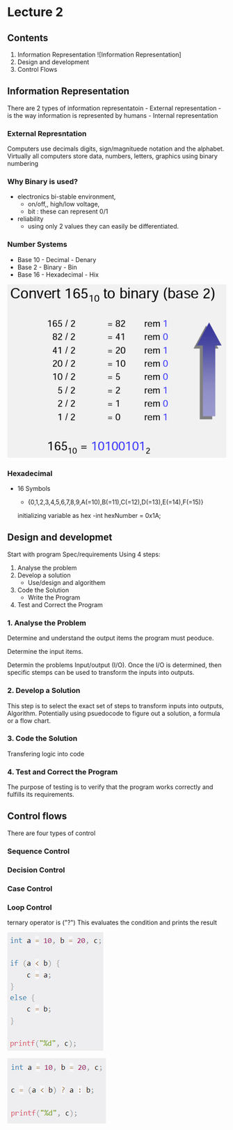 # Lecture 2

## Contents
1. Information Representation ![Information Representation]
2. Design and development
3. Control Flows

## Information Representation

There are 2 types of information representatoin
    - External representation
      - is the way information is represented by humans
    - Internal representation

### External Represntation
Computers use decimals digits, sign/magnituede notation and the alphabet. Virtually all computers store data, numbers, letters, graphics using binary numbering

### Why Binary is used?
* electronics bi-stable environment,
    - on/off,, high/low voltage, 
    - bit : these can represent 0/1
*  reliability
    - using only 2 values they can easily be differentiated. 

### Number Systems
* Base 10 - Decimal - Denary
* Base 2 - Binary - Bin
* Base 16 - Hexadecimal - Hix

![Decimal to Binary Conversion](Decimal_to_binary_conversion.png)

### Hexadecimal

* 16 Symbols
    - {0,1,2,3,4,5,6,7,8,9,A(=10),B(=11),C(=12),D(=13),E(=14),F(=15)}

  initializing variable as hex
    -int hexNumber = 0x1A;


## Design and developmet

Start with program Spec/requirements
Using 4 steps:
1. Analyse the problem
2. Develop a solution
   - Use/design and algorithem
3. Code the Solution
   - Write the Program
4. Test and Correct the Program 

### 1. Analyse the Problem

Determine and understand the output items the program must peoduce. 

Determine the input items.

Determin the problems Input/output (I/O).
Once the I/O is determined, then specific stemps can be used to transform the inputs into outputs.

### 2. Develop a Solution

This step is to select the exact set of steps to transform inputs into outputs, Algorithm.
Potentially using psuedocode to figure out a solution, a formula or a flow chart. 

### 3. Code the Solution

Transfering logic into code

### 4. Test and Correct the Program

The purpose of testing is to verify that the program works correctly and fulfills its requirements. 




## Control flows

There are four types of control

### Sequence Control

### Decision Control

### Case Control

### Loop Control

ternary operator is ("?") This evaluates the condition and prints the result

![If statement example](if_conditional_example.png)

![Alternate format using ternary operator](ternary_operator_example.png)